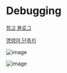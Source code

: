 # Debugging

[참고 블로그](https://cmindy.tistory.com/7)

[명령어 단축키](http://minsone.github.io/ios/mac/xcode-lldb-debugging-with-xcode-and-lldb)

![image](/uploads/b468c71bbfed8a51ece72fb3d0bef8e1/image.png)

![image](/uploads/a36bd668a8785ef47118684cf64ac971/image.png)
